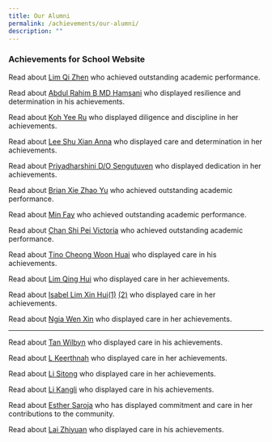 ```yaml
---
title: Our Alumni
permalink: /achievements/our-alumni/
description: ""
---
```

### Achievements for School Website


Read about [Lim Qi Zhen](https://staging.d3sil9pzbw3lij.amplifyapp.com/images/Achievements/2020%20alumni%20lim%20qi%20zhen.jpg) who achieved outstanding academic performance.

Read about [Abdul Rahim B MD Hamsani](https://staging.d3sil9pzbw3lij.amplifyapp.com/images/Achievements/2022%20alumni%20abdul%20rahim%20b%20md%20hamsani.jpg) who displayed resilience and determination in his achievements.  

Read about [Koh Yee Ru](https://staging.d3sil9pzbw3lij.amplifyapp.com/images/Achievements/2022%20alumni%20koh%20yee%20ru.jpg) who displayed diligence and discipline in her achievements. 

Read about [Lee Shu Xian Anna](https://staging.d3sil9pzbw3lij.amplifyapp.com/images/Achievements/2022%20alumni%20abdul%20rahim%20b%20md%20hamsani%20&%20lee%20shu%20xian%20anna.jpg) who displayed care and determination in her achievements.  

Read about [Priyadharshini D/O Sengutuven](https://staging.d3sil9pzbw3lij.amplifyapp.com/images/Achievements/2022%20alumni%20priyadharshini%20do%20sengutuven.jpg) who displayed dedication in her achievements.  

Read about [Brian Xie Zhao Yu](https://staging.d3sil9pzbw3lij.amplifyapp.com/images/Achievements/2022%20alumni%20brian%20xie%20zhao%20yu.jpg) who achieved outstanding academic performance.  

Read about [Min Fay](https://staging.d3sil9pzbw3lij.amplifyapp.com/images/Achievements/2022%20alumni%20jingli%20kixon%20&%20min%20fay.jpg) who achieved outstanding academic performance.  

Read about [Chan Shi Pei Victoria](https://staging.d3sil9pzbw3lij.amplifyapp.com/images/Achievements/2022%20alumni%20chan%20shi%20pei%20victoria.jpg) who achieved outstanding academic performance.  
 
Read about [Tino Cheong Woon Huai](https://staging.d3sil9pzbw3lij.amplifyapp.com/images/Achievements/2022%20alumni%20tino%20cheong%20woon%20huai.jpg) who displayed care in his achievements.  

Read about [Lim Qing Hui](https://staging.d3sil9pzbw3lij.amplifyapp.com/images/Achievements/2022%20alumni%20lim%20qing%20hui.jpg) who displayed care in her achievements.

Read about [Isabel Lim Xin Hui(1)](https://staging.d3sil9pzbw3lij.amplifyapp.com/images/Achievements/2022%20alumni%20isabel%20lim.jpg) [(2)](https://staging.d3sil9pzbw3lij.amplifyapp.com/images/Achievements/2022%20alumni%20isabel%20lim2.jpg) who displayed care in her achievements.  


Read about [Ngia Wen Xin](https://staging.d3sil9pzbw3lij.amplifyapp.com/images/Achievements/2022%20alumni%20ngia%20wen%20xin.jpg) who displayed care in her achievements.  

********
Read about [Tan Wilbyn](https://staging.d3sil9pzbw3lij.amplifyapp.com/images/SET%2012.jpg) who displayed care in his achievements.  

Read about [L Keerthnah](https://staging.d3sil9pzbw3lij.amplifyapp.com/images/Achievements/2022%20alumni%20tan%20wilbyn.jpg) who displayed care in her achievements.  

Read about [Li Sitong](https://staging.d3sil9pzbw3lij.amplifyapp.com/images/Achievements/2022%20alumni%20lee%20sitong.jpg) who displayed care in her achievements.  

Read about [Li Kangli](https://staging.d3sil9pzbw3lij.amplifyapp.com/images/Achievements/2022%20alumni%20li%20kangli.jpg) who displayed care in his achievements. 

Read about [Esther Saroja](https://staging.d3sil9pzbw3lij.amplifyapp.com/images/Achievements/2022%20alumni%20esther%20saroja.jpg) who has displayed commitment and care in her contributions to the community. 

Read about [Lai Zhiyuan](https://staging.d3sil9pzbw3lij.amplifyapp.com/images/Achievements/2022%20alumni%20lai%20zhiyuan.jpg) who displayed care in his achievements.